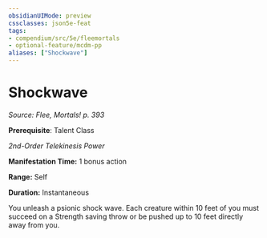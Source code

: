 ```yaml
---
obsidianUIMode: preview
cssclasses: json5e-feat
tags:
- compendium/src/5e/fleemortals
- optional-feature/mcdm-pp
aliases: ["Shockwave"]
---
```

# Shockwave
*Source: Flee, Mortals! p. 393*  

**Prerequisite**: Talent Class

*2nd-Order Telekinesis Power*

**Manifestation Time:** 1 bonus action

**Range:** Self

**Duration:** Instantaneous

You unleash a psionic shock wave. Each creature within 10 feet of you must succeed on a Strength saving throw or be pushed up to 10 feet directly away from you.